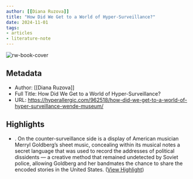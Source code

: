 ```yaml
---
author: [[Diana Ruzova]]
title: "How Did We Get to a World of Hyper-Surveillance?"
date: 2024-11-01
tags: 
- articles
- literature-note
---
```

![rw-book-cover](https://hyperallergic-newspack.s3.amazonaws.com/uploads/2024/10/7.-Asya-Dodina-and-Slava-Polishchuk-Is-Anyone-Listening-or-Am-I-Talking-to-Myself_-scaled.jpeg)

## Metadata
- Author: [[Diana Ruzova]]
- Full Title: How Did We Get to a World of Hyper-Surveillance?
- URL: https://hyperallergic.com/962518/how-did-we-get-to-a-world-of-hyper-surveillance-wende-museum/

## Highlights
- . On the counter-surveillance side is a display of American musician Merryl Goldberg’s sheet music, concealing within its musical notes a secret language that was used to record the addresses of political dissidents — a creative method that remained undetected by Soviet police, allowing Goldberg and her bandmates the chance to share the encoded stories in the United States. ([View Highlight](https://read.readwise.io/read/01jbjerk6ft5k5yjxmfxe110r9))
